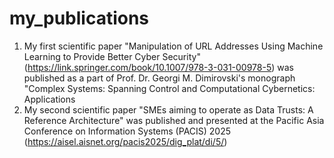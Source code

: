 # my_publications
1. My first scientific paper "Manipulation of URL Addresses Using Machine Learning to Provide Better Cyber Security" (https://link.springer.com/book/10.1007/978-3-031-00978-5) was published as a part of Prof. Dr. Georgi M. Dimirovski's monograph "Complex Systems: Spanning Control and Computational Cybernetics: Applications
2. My second scientific paper "SMEs aiming to operate as Data Trusts: A Reference Architecture" was published and presented at the Pacific Asia Conference on Information Systems (PACIS) 2025 (https://aisel.aisnet.org/pacis2025/dig_plat/di/5/)

